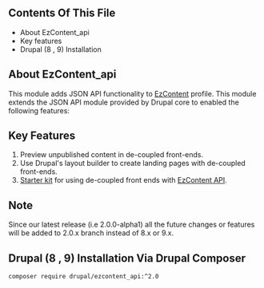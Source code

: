 ## Contents Of This File

 * About EzContent_api
 * Key features
 * Drupal (8 , 9) Installation

## About EzContent_api

This module adds JSON API functionality to
[EzContent](https://www.drupal.org/project/ezcontent) profile.
This module extends the JSON API module provided by Drupal
core to enabled the following features:

## Key Features

1. Preview unpublished content in de-coupled front-ends.
2. Use Drupal's layout builder to create landing pages with de-coupled
front-ends.
3. [Starter kit](https://github.com/srijanone/ezcontent-decoupled)
for using de-coupled front ends with
[EzContent API](https://www.drupal.org/project/ezcontent_api).

## Note
Since our latest release (i.e 2.0.0-alpha1) all the future changes or 
features will be added to 2.0.x branch instead of 8.x or 9.x.

## Drupal (8 , 9) Installation Via Drupal Composer

```bash
composer require drupal/ezcontent_api:^2.0
```
